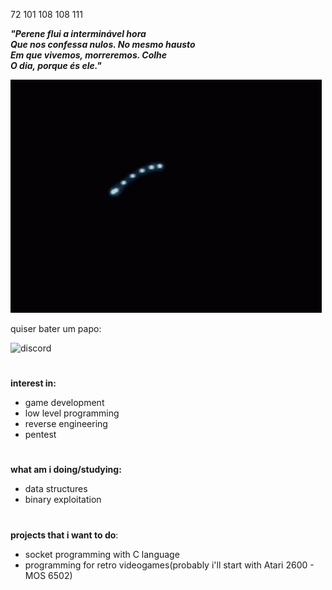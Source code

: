 72 101 108 108 111

***"Perene flui a interminável hora</br>
Que nos confessa nulos. No mesmo hausto</br>
Em que vivemos, morreremos. Colhe</br> 
O dia, porque és ele."***

![ps2-rsod](ps2-red-screen-of-death.gif)

quiser bater um papo: 

![discord](https://img.shields.io/badge/Discord-l0wlevelbrain-purple)


#

**interest in:**
- game development
- low level programming
- reverse engineering
- pentest

#

**what am i doing/studying:**
- data structures
- binary exploitation
#

**projects that i want to do**:
- socket programming with C language
- programming for retro videogames(probably i'll start with Atari 2600 - MOS 6502)



